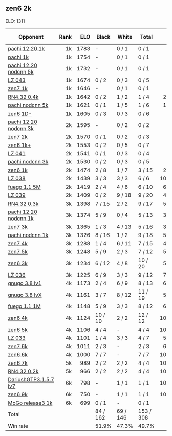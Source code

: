 ## zen6 2k ##

ELO: 1311

Opponent | Rank | ELO | Black | White | Total | Win rate
---------|-----:|----:|-------|-------|-------|-------:
[pachi 12.20 1k](pachi%2012.20%201k.md) | 1k | 1783 | - | 0 / 1 | 0 / 1 | 0.0%
[pachi 1k](pachi%201k.md) | 1k | 1754 | - | 0 / 1 | 0 / 1 | 0.0%
[pachi 12.20 nodcnn 5k](pachi%2012.20%20nodcnn%205k.md) | 1k | 1732 | - | 0 / 1 | 0 / 1 | 0.0%
[LZ 043](LZ%20043.md) | 1k | 1674 | 0 / 2 | 0 / 3 | 0 / 5 | 0.0%
[zen7 1k](zen7%201k.md) | 1k | 1646 | - | 0 / 1 | 0 / 1 | 0.0%
[RN4.32 0.4k](RN4.32%200.4k.md) | 1k | 1642 | 0 / 2 | 1 / 2 | 1 / 4 | 25.0%
[pachi nodcnn 5k](pachi%20nodcnn%205k.md) | 1k | 1621 | 0 / 1 | 1 / 5 | 1 / 6 | 16.7%
[zen6 1D-](zen6%201D-.md) | 1k | 1605 | 0 / 3 | 0 / 3 | 0 / 6 | 0.0%
[pachi 12.20 nodcnn 3k](pachi%2012.20%20nodcnn%203k.md) | 2k | 1595 | - | 0 / 2 | 0 / 2 | 0.0%
[zen7 2k](zen7%202k.md) | 2k | 1570 | 0 / 1 | 0 / 2 | 0 / 3 | 0.0%
[zen6 1k+](zen6%201k+.md) | 2k | 1553 | 0 / 2 | 0 / 5 | 0 / 7 | 0.0%
[LZ 041](LZ%20041.md) | 2k | 1541 | 0 / 1 | 0 / 3 | 0 / 4 | 0.0%
[pachi nodcnn 3k](pachi%20nodcnn%203k.md) | 2k | 1530 | 0 / 2 | 0 / 3 | 0 / 5 | 0.0%
[zen6 1k](zen6%201k.md) | 2k | 1474 | 2 / 8 | 1 / 7 | 3 / 15 | 20.0%
[LZ 038](LZ%20038.md) | 2k | 1439 | 3 / 3 | 3 / 3 | 6 / 6 | 100.0%
[fuego 1.1 5M](fuego%201.1%205M.md) | 2k | 1419 | 2 / 4 | 4 / 6 | 6 / 10 | 60.0%
[LZ 039](LZ%20039.md) | 2k | 1409 | 0 / 2 | 9 / 18 | 9 / 20 | 45.0%
[RN4.32 0.3k](RN4.32%200.3k.md) | 3k | 1398 | 7 / 15 | 2 / 2 | 9 / 17 | 52.9%
[pachi 12.20 nodcnn 1k](pachi%2012.20%20nodcnn%201k.md) | 3k | 1374 | 5 / 9 | 0 / 4 | 5 / 13 | 38.5%
[zen7 3k](zen7%203k.md) | 3k | 1365 | 1 / 3 | 4 / 13 | 5 / 16 | 31.3%
[pachi nodcnn 1k](pachi%20nodcnn%201k.md) | 3k | 1326 | 8 / 16 | 1 / 2 | 9 / 18 | 50.0%
[zen7 4k](zen7%204k.md) | 3k | 1288 | 1 / 4 | 6 / 11 | 7 / 15 | 46.7%
[zen7 5k](zen7%205k.md) | 3k | 1248 | 5 / 9 | 2 / 3 | 7 / 12 | 58.3%
[zen6 3k](zen6%203k.md) | 3k | 1234 | 6 / 12 | 4 / 8 | 10 / 20 | 50.0%
[LZ 036](LZ%20036.md) | 3k | 1225 | 6 / 9 | 3 / 3 | 9 / 12 | 75.0%
[gnugo 3.8 lv1](gnugo%203.8%20lv1.md) | 4k | 1173 | 2 / 4 | 6 / 9 | 8 / 13 | 61.5%
[gnugo 3.8 lvX](gnugo%203.8%20lvX.md) | 4k | 1161 | 3 / 7 | 8 / 12 | 11 / 19 | 57.9%
[fuego 1.1 1M](fuego%201.1%201M.md) | 4k | 1148 | 5 / 9 | 3 / 3 | 8 / 12 | 66.7%
[zen6 4k](zen6%204k.md) | 4k | 1124 | 10 / 10 | 2 / 2 | 12 / 12 | 100.0%
[zen6 5k](zen6%205k.md) | 4k | 1106 | 4 / 4 | - | 4 / 4 | 100.0%
[LZ 033](LZ%20033.md) | 4k | 1101 | 1 / 4 | 3 / 3 | 4 / 7 | 57.1%
[zen7 6k](zen7%206k.md) | 4k | 1011 | 2 / 3 | - | 2 / 3 | 66.7%
[zen6 6k](zen6%206k.md) | 4k | 1000 | 7 / 7 | - | 7 / 7 | 100.0%
[zen6 7k](zen6%207k.md) | 5k | 989 | 2 / 2 | 2 / 2 | 4 / 4 | 100.0%
[RN4.32 0.2k](RN4.32%200.2k.md) | 5k | 966 | 2 / 2 | 2 / 2 | 4 / 4 | 100.0%
[DariushGTP3.1.5.7 lv7](DariushGTP3.1.5.7%20lv7.md) | 6k | 798 | - | 1 / 1 | 1 / 1 | 100.0%
[zen6 9k](zen6%209k.md) | 6k | 750 | - | 1 / 1 | 1 / 1 | 100.0%
[MoGo release3 1k](MoGo%20release3%201k.md) | 6k | 699 | 0 / 1 | - | 0 / 1 | 0.0%
Total | | | 84 / 162 | 69 / 146 | 153 / 308 | 
Win rate| | | 51.9% | 47.3% | 49.7% | 
